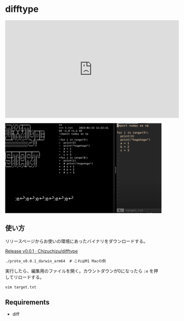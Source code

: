 # difftype

<iframe width="560" height="315" src="https://www.youtube.com/embed/R7bUi7MBtPY" title="YouTube video player" frameborder="0" allow="accelerometer; autoplay; clipboard-write; encrypted-media; gyroscope; picture-in-picture; web-share" allowfullscreen></iframe>


[!['video'](https://github.com/Chizuchizu/difftype/blob/main/release/sa.png?raw=true)](https://www.youtube.com/embed/R7bUi7MBtPY)

## 使い方

リリースページからお使いの環境にあったバイナリをダウンロードする。

[Release v0.0.1 · Chizuchizu/difftype](https://github.com/Chizuchizu/difftype/releases/tag/v0.0.1)

```shell
./proto_v0.0.1_darwin_arm64  # これはM1 Macの例
```

実行したら、編集用のファイルを開く。カウントダウンが0になったら `:e` を押してリロードする。

```shell
vim target.txt
```


## Requirements

- diff

